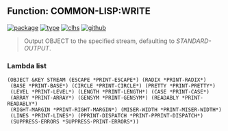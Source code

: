 ## Function: COMMON-LISP:WRITE
[![package](https://img.shields.io/badge/Package-COMMON--LISP-5f9ea0.svg?style=social&colorA=999999)](../) [![type](https://img.shields.io/badge/Type-Function-5f9ea0.svg?style=social&colorA=999999)](../#function) [![clhs](https://img.shields.io/badge/CLHS-WRITE-5f9ea0.svg?style=social&colorA=999999)](http://www.lispworks.com/documentation/HyperSpec/Body/f_wr_pr.htm) [![github](https://img.shields.io/badge/GitHub-View_the_source-5f9ea0.svg?style=social&colorA=999999&logo=github)](https://github.com/sbcl/sbcl/blob/master/src/code/print.lisp/) 

> Output OBJECT to the specified stream, defaulting to *STANDARD-OUTPUT*.

### Lambda list
```
(OBJECT &KEY STREAM (ESCAPE *PRINT-ESCAPE*) (RADIX *PRINT-RADIX*)
 (BASE *PRINT-BASE*) (CIRCLE *PRINT-CIRCLE*) (PRETTY *PRINT-PRETTY*)
 (LEVEL *PRINT-LEVEL*) (LENGTH *PRINT-LENGTH*) (CASE *PRINT-CASE*)
 (ARRAY *PRINT-ARRAY*) (GENSYM *PRINT-GENSYM*) (READABLY *PRINT-READABLY*)
 (RIGHT-MARGIN *PRINT-RIGHT-MARGIN*) (MISER-WIDTH *PRINT-MISER-WIDTH*)
 (LINES *PRINT-LINES*) (PPRINT-DISPATCH *PRINT-PPRINT-DISPATCH*)
 (SUPPRESS-ERRORS *SUPPRESS-PRINT-ERRORS*))
```
